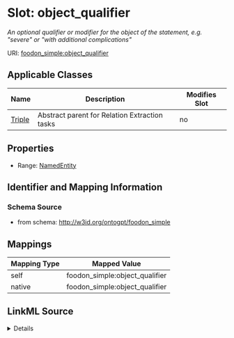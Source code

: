 

# Slot: object_qualifier


_An optional qualifier or modifier for the object of the statement, e.g. "severe" or "with additional complications"_



URI: [foodon_simple:object_qualifier](http://w3id.org/ontogpt/foodon_simpleobject_qualifier)



<!-- no inheritance hierarchy -->





## Applicable Classes

| Name | Description | Modifies Slot |
| --- | --- | --- |
| [Triple](Triple.md) | Abstract parent for Relation Extraction tasks |  no  |







## Properties

* Range: [NamedEntity](NamedEntity.md)





## Identifier and Mapping Information







### Schema Source


* from schema: http://w3id.org/ontogpt/foodon_simple




## Mappings

| Mapping Type | Mapped Value |
| ---  | ---  |
| self | foodon_simple:object_qualifier |
| native | foodon_simple:object_qualifier |




## LinkML Source

<details>
```yaml
name: object_qualifier
description: An optional qualifier or modifier for the object of the statement, e.g.
  "severe" or "with additional complications"
from_schema: http://w3id.org/ontogpt/foodon_simple
rank: 1000
alias: object_qualifier
owner: Triple
domain_of:
- Triple
range: NamedEntity

```
</details>